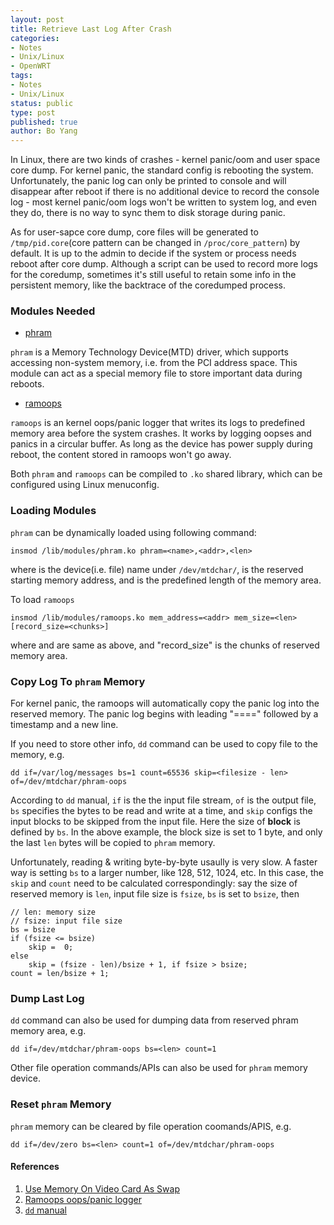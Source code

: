 ```yaml
---
layout: post
title: Retrieve Last Log After Crash
categories: 
- Notes
- Unix/Linux
- OpenWRT
tags:
- Notes
- Unix/Linux
status: public
type: post
published: true
author: Bo Yang
---
```


In Linux, there are two kinds of crashes - kernel panic/oom and user space core dump. For kernel panic, the standard config is rebooting the system. Unfortunately, the panic log can only be printed to console and will disappear after reboot if there is no additional device to record the console log - most kernel panic/oom logs won't be written to system log, and even they do, there is no way to sync them to disk storage during panic.

As for user-sapce core dump, core files will be generated to `/tmp/pid.core`(core pattern can be changed in `/proc/core_pattern`) by default. It is up to the admin to decide if the system or process needs reboot after core dump. Although a script can be used to record more logs for the coredump, sometimes it's still useful to retain some info in the persistent memory, like the backtrace of the coredumped process.

### Modules Needed

- [phram](http://lxr.free-electrons.com/source/drivers/mtd/devices/phram.c)

`phram` is a Memory Technology Device(MTD) driver, which supports accessing non-system memory, i.e. from the PCI address space. This module can act as a special memory file to store important data during reboots.

- [ramoops](https://www.kernel.org/doc/Documentation/ramoops.txt)

`ramoops` is an kernel oops/panic logger that writes its logs to predefined memory area before the system crashes. It works by logging oopses and panics in a circular buffer. As long as the device has power supply during reboot, the content stored in ramoops won't go away.

Both `phram` and `ramoops` can be compiled to `.ko` shared library, which can be configured using Linux menuconfig. 

### Loading Modules

`phram` can be dynamically loaded using following command:

    insmod /lib/modules/phram.ko phram=<name>,<addr>,<len>

where <name> is the device(i.e. file) name under `/dev/mtdchar/`, <addr> is the reserved starting memory address, and <len> is the predefined length of the memory area.

To load `ramoops`

    insmod /lib/modules/ramoops.ko mem_address=<addr> mem_size=<len> [record_size=<chunks>]

 where <addr> and <len> are same as above, and "record_size" is the chunks of reserved memory area.

### Copy Log To `phram` Memory

For kernel panic, the ramoops will automatically copy the panic log into the reserved memory. The panic log begins with leading "====" followed by a timestamp and a new line.

If you need to store other info, `dd` command can be used to copy file to the memory, e.g.

    dd if=/var/log/messages bs=1 count=65536 skip=<filesize - len> of=/dev/mtdchar/phram-oops

According to `dd` manual, `if` is the the input file stream, `of` is the output file, `bs` specifies the bytes to be read and write at a time, and `skip` configs the input blocks to be skipped from the input file. Here the size of __block__ is defined by `bs`. In the above example, the block size is set to 1 byte, and only the last `len` bytes will be copied to `phram` memory.

Unfortunately, reading & writing byte-by-byte usaully is very slow. A faster way is setting `bs` to a larger number, like 128, 512, 1024, etc. In this case, the `skip` and `count` need to be calculated correspondingly: say the size of reserved memory is `len`, input file size is `fsize`, `bs` is set to `bsize`, then

    // len: memory size
    // fsize: input file size
    bs = bsize
    if (fsize <= bsize)
        skip =  0;
    else
        skip = (fsize - len)/bsize + 1, if fsize > bsize;
    count = len/bsize + 1;

### Dump Last Log

`dd` command can also be used for dumping data from reserved phram memory area, e.g.

    dd if=/dev/mtdchar/phram-oops bs=<len> count=1

Other file operation commands/APIs can also be used for `phram` memory device.

### Reset `phram` Memory

`phram` memory can be cleared by file operation coomands/APIS, e.g.

    dd if=/dev/zero bs=<len> count=1 of=/dev/mtdchar/phram-oops

#### References

1. [Use Memory On Video Card As Swap](http://www.gentoo-wiki.info/TIP_Use_memory_on_video_card_as_swap)
2. [Ramoops oops/panic logger](https://www.kernel.org/doc/Documentation/ramoops.txt)
3. [`dd` manual](http://linux.die.net/man/1/dd)

